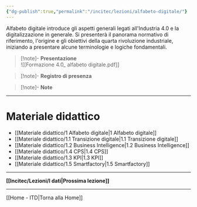 ```yaml
---
{"dg-publish":true,"permalink":"/incitec/lezioni/alfabeto-digitale/"}
---
```


Alfabeto digitale introduce gli aspetti generali legati all'Industria 4.0 e la digitalizzazione in generale. Si presenterà il panorama normativo di riferimento, l'origine e gli obiettivi della quarta rivoluzione industriale, iniziando a presentare alcune terminologie e logiche fondamentali.

> [!note]- **Presentazione**   
> ![[Formazione 4.0_ alfabeto digitale.pdf]]

> [!note]- **Registro di presenza**  

> [!note]- **Note**

---
# Materiale didattico

- [[Materiale didattico/1 Alfabeto digitale\|1 Alfabeto digitale]]
- [[Materiale didattico/1.1 Transizione digitale\|1.1 Transizione digitale]]
- [[Materiale didattico/1.2 Business Intelligence\|1.2 Business Intelligence]]
- [[Materiale didattico/1.4 CPS\|1.4 CPS]]
- [[Materiale didattico/1.3 KPI\|1.3 KPI]]
- [[Materiale didattico/1.5 Smartfactory\|1.5 Smartfactory]]

---

**[[Incitec/Lezioni/I dati\|Prossima lezione]]**

---

[[Home - ITD\|Torna alla Home]]